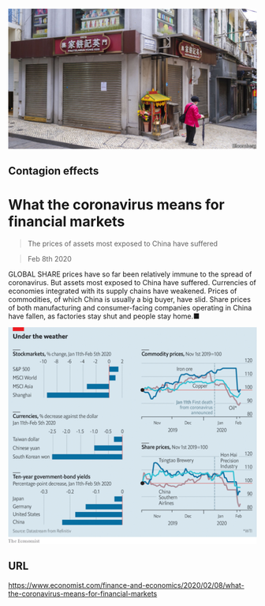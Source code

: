 ![](./images/20200208_CNP501.jpg)

## Contagion effects

# What the coronavirus means for financial markets

> The prices of assets most exposed to China have suffered

> Feb 8th 2020

GLOBAL SHARE prices have so far been relatively immune to the spread of coronavirus. But assets most exposed to China have suffered. Currencies of economies integrated with its supply chains have weakened. Prices of commodities, of which China is usually a big buyer, have slid. Share prices of both manufacturing and consumer-facing companies operating in China have fallen, as factories stay shut and people stay home.■

![](./images/20200208_FNC072.png)

## URL

https://www.economist.com/finance-and-economics/2020/02/08/what-the-coronavirus-means-for-financial-markets
